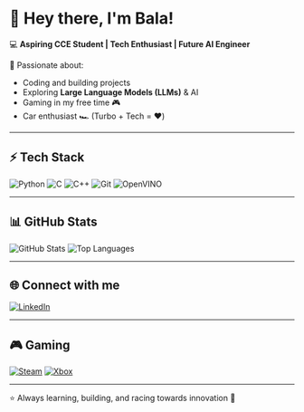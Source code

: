 # 👋 Hey there, I'm Bala!

💻 **Aspiring CCE Student | Tech Enthusiast | Future AI Engineer**  

🚀 Passionate about:
- Coding and building projects
- Exploring **Large Language Models (LLMs)** & AI
- Gaming in my free time 🎮
- Car enthusiast 🏎️ (Turbo + Tech = ❤️)

---

## ⚡ Tech Stack
![Python](https://img.shields.io/badge/Python-3776AB?style=for-the-badge&logo=python&logoColor=white)
![C](https://img.shields.io/badge/C-A8B9CC?style=for-the-badge&logo=c&logoColor=black)
![C++](https://img.shields.io/badge/C++-00599C?style=for-the-badge&logo=cplusplus&logoColor=white)
![Git](https://img.shields.io/badge/Git-F05032?style=for-the-badge&logo=git&logoColor=white)
![OpenVINO](https://img.shields.io/badge/OpenVINO-0071C5?style=for-the-badge&logo=intel&logoColor=white)  

---

## 📊 GitHub Stats
![GitHub Stats](https://github-readme-stats.vercel.app/api?username=balaragavan2007&show_icons=true&theme=radical)
![Top Languages](https://github-readme-stats.vercel.app/api/top-langs/?username=balaragavan2007&layout=compact&theme=radical)

---

## 🌐 Connect with me
[![LinkedIn](https://img.shields.io/badge/LinkedIn-0077B5?style=for-the-badge&logo=linkedin&logoColor=white)](https://www.linkedin.com/in/bala-ragavan-318253369/)

---

## 🎮 Gaming
[![Steam](https://img.shields.io/badge/Steam-000000?style=for-the-badge&logo=steam&logoColor=white)]([https://steamcommunity.com/profiles/76561199100435260/])
[![Xbox](https://img.shields.io/badge/Xbox-107C10?style=for-the-badge&logo=xbox&logoColor=white)](https://account.xbox.com/en-us/profile?gamertag=PrayForCars#8755)

---

⭐ Always learning, building, and racing towards innovation 🚀
